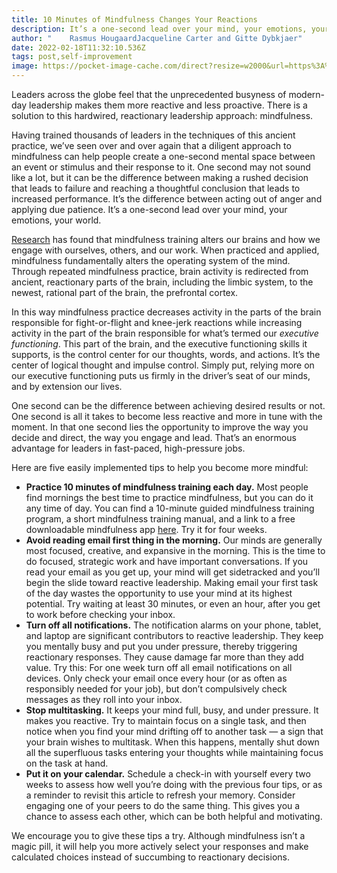 ```yaml
---
title: 10 Minutes of Mindfulness Changes Your Reactions
description: It’s a one-second lead over your mind, your emotions, your world.
author: "    Rasmus HougaardJacqueline Carter and Gitte Dybkjaer"
date: 2022-02-18T11:32:10.536Z
tags: post,self-improvement
image: https://pocket-image-cache.com/direct?resize=w2000&url=https%3A%2F%2Fhbr.org%2Fresources%2Fimages%2Farticle_assets%2F2017%2F01%2Fjan17-17-105150383.jpg
---
```

<!--StartFragment-->

Leaders across the globe feel that the unprecedented busyness of modern-day leadership makes them more reactive and less proactive. There is a solution to this hardwired, reactionary leadership approach: mindfulness.

Having trained thousands of leaders in the techniques of this ancient practice, we’ve seen over and over again that a diligent approach to mindfulness can help people create a one-second mental space between an event or stimulus and their response to it. One second may not sound like a lot, but it can be the difference between making a rushed decision that leads to failure and reaching a thoughtful conclusion that leads to increased performance. It’s the difference between acting out of anger and applying due patience. It’s a one-second lead over your mind, your emotions, your world.

[Research](https://blogs.scientificamerican.com/guest-blog/what-does-mindfulness-meditation-do-to-your-brain/) has found that mindfulness training alters our brains and how we engage with ourselves, others, and our work. When practiced and applied, mindfulness fundamentally alters the operating system of the mind. Through repeated mindfulness practice, brain activity is redirected from ancient, reactionary parts of the brain, including the limbic system, to the newest, rational part of the brain, the prefrontal cortex.

In this way mindfulness practice decreases activity in the parts of the brain responsible for fight-or-flight and knee-jerk reactions while increasing activity in the part of the brain responsible for what’s termed our *executive functioning*. This part of the brain, and the executive functioning skills it supports, is the control center for our thoughts, words, and actions. It’s the center of logical thought and impulse control. Simply put, relying more on our executive functioning puts us firmly in the driver’s seat of our minds, and by extension our lives.

One second can be the difference between achieving desired results or not. One second is all it takes to become less reactive and more in tune with the moment. In that one second lies the opportunity to improve the way you decide and direct, the way you engage and lead. That’s an enormous advantage for leaders in fast-paced, high-pressure jobs.

Here are five easily implemented tips to help you become more mindful:

* **Practice 10 minutes of mindfulness training each day.** Most people find mornings the best time to practice mindfulness, but you can do it any time of day. You can find a 10-minute guided mindfulness training program, a short mindfulness training manual, and a link to a free downloadable mindfulness app [here](http://potentialproject.com/hbr-focus/). Try it for four weeks.
* **Avoid reading email first thing in the morning.** Our minds are generally most focused, creative, and expansive in the morning. This is the time to do focused, strategic work and have important conversations. If you read your email as you get up, your mind will get sidetracked and you’ll begin the slide toward reactive leadership. Making email your first task of the day wastes the opportunity to use your mind at its highest potential. Try waiting at least 30 minutes, or even an hour, after you get to work before checking your inbox.
* **Turn off all notifications.** The notification alarms on your phone, tablet, and laptop are significant contributors to reactive leadership. They keep you mentally busy and put you under pressure, thereby triggering reactionary responses. They cause damage far more than they add value. Try this: For one week turn off all email notifications on all devices. Only check your email once every hour (or as often as responsibly needed for your job), but don’t compulsively check messages as they roll into your inbox.
* **Stop multitasking.** It keeps your mind full, busy, and under pressure. It makes you reactive. Try to maintain focus on a single task, and then notice when you find your mind drifting off to another task — a sign that your brain wishes to multitask. When this happens, mentally shut down all the superfluous tasks entering your thoughts while maintaining focus on the task at hand.
* **Put it on your calendar.** Schedule a check-in with yourself every two weeks to assess how well you’re doing with the previous four tips, or as a reminder to revisit this article to refresh your memory. Consider engaging one of your peers to do the same thing. This gives you a chance to assess each other, which can be both helpful and motivating.

We encourage you to give these tips a try. Although mindfulness isn’t a magic pill, it will help you more actively select your responses and make calculated choices instead of succumbing to reactionary decisions.

<!--EndFragment-->